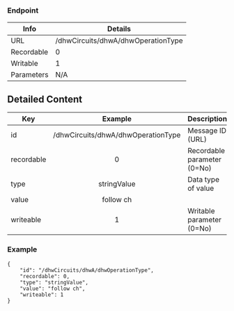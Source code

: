 # 



### Endpoint

| Info  | Details |
| ------------- | ------------- |
| URL   | /dhwCircuits/dhwA/dhwOperationType   |
| Recordable   | 0   |
| Writable   | 1   |
| Parameters  | N/A  |

## Detailed Content

|  Key  | Example | Description |
| ------------- | :------: | ------------------------------ |
|  id | /dhwCircuits/dhwA/dhwOperationType | Message ID (URL) |
|  recordable | 0 | Recordable parameter (0=No) |
|  type | stringValue | Data type of value |
|  value | follow ch |  |
|  writeable | 1 | Writable parameter (0=No) |

### Example
```
{
    "id": "/dhwCircuits/dhwA/dhwOperationType",
    "recordable": 0,
    "type": "stringValue",
    "value": "follow ch",
    "writeable": 1
}
```
